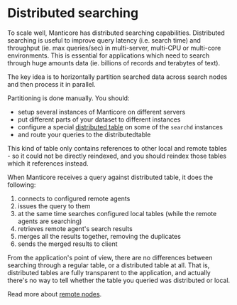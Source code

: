 # Distributed searching

To scale well, Manticore has distributed searching capabilities. Distributed searching is useful to improve query latency (i.e. search time) and throughput (ie. max queries/sec) in multi-server, multi-CPU or multi-core environments. This is essential for applications which need to search through huge amounts data (ie. billions of records and terabytes of text).

The key idea is to horizontally partition searched data across search nodes and then process it in parallel.

Partitioning is done manually. You should:

* setup several instances of Manticore on different servers
* put different parts of your dataset to different instances
* configure a special [distributed table](../Creating_an_index/Creating_a_distributed_index/Creating_a_distributed_index.md) on some of the `searchd` instances
* and route your queries to the distributedtable

This kind of table only contains references to other local and remote tables - so it could not be directly reindexed, and you should reindex those tables which it references instead.

When Manticore receives a query against distributed table, it does the following:

1. connects to configured remote agents
2. issues the query to them
3. at the same time searches configured local tables (while the remote agents are searching)
4. retrieves remote agent's search results
5. merges all the results together, removing the duplicates
6. sends the merged results to client

From the application's point of view, there are no differences between searching through a regular table, or a distributed table at all. That is, distributed tables are fully transparent to the application, and actually there's no way to tell whether the table you queried was distributed or local.

Read more about [remote nodes](../Creating_a_cluster/Remote_nodes.md).

